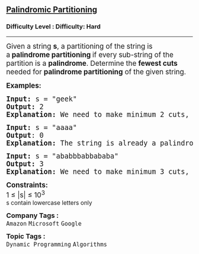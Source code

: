 <h2><a href="https://www.geeksforgeeks.org/problems/palindromic-patitioning4845/1?page=3&company=Google&sortBy=submissions">Palindromic Partitioning</a></h2><h3>Difficulty Level : Difficulty: Hard</h3><hr><div class="problems_problem_content__Xm_eO"><p><span style="font-size: 14pt;">Given a string <strong>s</strong>,&nbsp;a partitioning of the string is a<strong>&nbsp;palindrome partitioning&nbsp;</strong>if every sub-string of the partition is a <strong>palindrome</strong>.&nbsp;Determine the <strong>fewest cuts</strong> needed for <strong>palindrome partitioning</strong> of the given string.</span></p>
<p><span style="font-size: 14pt;"><strong>Examples:</strong></span></p>
<pre><span style="font-size: 14pt;"><strong><strong>Input:</strong></strong> s = "geek"&nbsp;<br><strong><strong>Output:</strong></strong> 2&nbsp;<br><strong><strong>Explanation: </strong></strong>We need to make minimum 2 cuts, i.e., "g | ee | k".</span></pre>
<pre><span style="font-size: 14pt;"><strong><strong>Input: </strong></strong>s = "aaaa" <br><strong><strong>Output</strong></strong>: 0<br><strong><strong>Explanation:</strong></strong> The string is already a palindrome.</span></pre>
<pre><span style="font-size: 14pt;"><strong>Input:</strong> s = "ababbbabbababa"&nbsp;</span><br><span style="font-size: 14pt;"><strong>Output: </strong>3</span><br><span style="font-size: 14pt;"><strong>Explanation:</strong> We need to make minimum 3 cuts, i.e., "aba | bb | babbab | aba".</span></pre>
<p><span style="font-size: 14pt;"><strong>Constraints:</strong><br>1 ≤ |s| ≤ 10<sup>3<br></sup><sup>s contain lowercase letters only</sup></span></p></div><p><span style=font-size:18px><strong>Company Tags : </strong><br><code>Amazon</code>&nbsp;<code>Microsoft</code>&nbsp;<code>Google</code>&nbsp;<br><p><span style=font-size:18px><strong>Topic Tags : </strong><br><code>Dynamic Programming</code>&nbsp;<code>Algorithms</code>&nbsp;